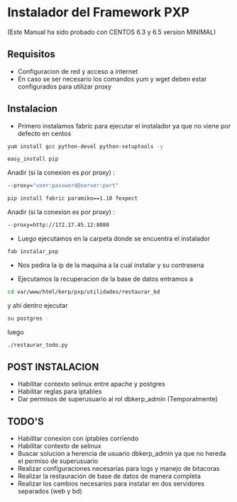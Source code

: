 Instalador del Framework PXP
===============================

(Este Manual ha sido probado con CENTOS 6.3 y 6.5 version MINIMAL) 

Requisitos
-----------

* Configuracion de red y acceso a internet
* En caso se ser necesario los comandos yum y wget deben estar configurados para utilizar proxy

Instalacion
------------

* Primero instalamos fabric para ejecutar el instalador ya que no viene por defecto en centos

```sh
yum install gcc python-devel python-setuptools -y
```

```sh
easy_install pip
```
Anadir (si la conexion es por proxy) :

```sh
--proxy="user:password@server:port"
```

```sh
pip install fabric paramiko==1.10 fexpect
```
Anadir (si la conexion es por proxy) :

```sh
--proxy=http://172.17.45.12:8080
```

* Luego ejecutamos en la carpeta donde se encuentra el instalador

```sh 
fab instalar_pxp
```

* Nos pedira la ip de la maquina a la cual instalar y su contrasena

* Ejecutamos la recuperacion de la base de datos entramos a 

```sh 
cd var/www/html/kerp/pxp/utilidades/restaurar_bd
```

y ahi dentro ejecutar 

```sh 
su postgres -
```

luego

```sh
./restaurar_todo.py
```

POST INSTALACION
-----------------

* Habilitar contexto selinux entre apache y postgres
* Habilitar reglas para iptables
* Dar permisos de superusuario al rol dbkerp_admin (Temporalmente)

TODO'S
-------

* Habilitar conexion con iptables corriendo
* Habilitar contexto de selinux
* Buscar solucion a herencia de usuario dbkerp_admin ya que no hereda el permiso de superusuario
* Realizar configuraciones necesarias para logs y manejo de bitacoras
* Realizar la restauración de base de datos de manera completa
* Realizar los cambios necesarios para instalar en dos servidores separados (web y bd)

